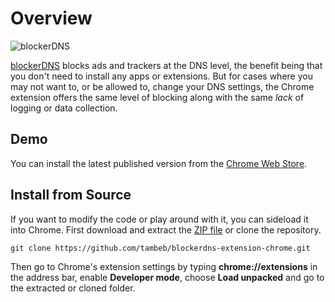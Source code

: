 # Overview
![blockerDNS](https://blockerdns.com/logo_github_repo.png "blockerDNS")

[blockerDNS](https://blockerdns.com/) blocks ads and trackers at the DNS level, the benefit being that you don't need to install any apps or extensions. But for cases where you may not want to, or be allowed to, change your DNS settings, the Chrome extension offers the same level of blocking along with the same _lack_ of logging or data collection.

## Demo
You can install the latest published version from the [Chrome Web Store](https://chrome.google.com/webstore/detail/blockerdns-ad-tracker-blo/hnbnabjejnidmgpndhgcgmbhadhnicha).

## Install from Source
If you want to modify the code or play around with it, you can sideload it into Chrome. First download and extract the [ZIP file](https://github.com/tambeb/blockerdns-extension-chrome/archive/master.zip) or clone the repository.
```
git clone https://github.com/tambeb/blockerdns-extension-chrome.git
```
Then go to Chrome's extension settings by typing __chrome://extensions__ in the address bar, enable __Developer mode__, choose __Load unpacked__ and go to the extracted or cloned folder.
